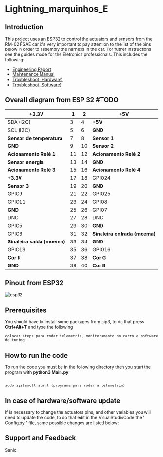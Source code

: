 # Lightning_marquinhos_E
## Introduction

This project uses an ESP32 to control the actuators and sensors from the RM-02 FSAE car,it's very important to pay attention to the list of the pins below in order to assembly the harness in the car. 
For futher instructions see the guides made for the Eletronics professionals.
This includes the following:

- [Engineering Report]()
- [Maintenance Manual]()
- [Troubleshoot (Hardware)]()
- [Troubleshoot (Software)]()




## Overall diagram from ESP 32 #TODO 

|**+3.3V**               	| 1  	| 2  	|**+5V**                  	|
|---------------------	|----	|----	|-----------------------	|
| SDA (I2C)           	| 3  	| 4  	| **+5V**                   	|
| SCL (I2C)           	| 5  	| 6  	| **GND**                   	|
| **Sensor de temperatura** | 7  	| 8  	| **Sensor 1**             	|
| **GND**               	| 9  	| 10 	| **Sensor 2**             	|
|**Acionamento Relé 1**| 11 	| 12 	| **Acionamento Relé 2**   	|
|**Sensor energia**        | 13 	| 14 	| **GND**                   	|
|**Acionamento Relé 3**   | 15 	| 16 	| **Acionamento Relé 4**      	|
| **+3.3V**               	   | 17 	| 18 	| GPIO24                	|
| **Sensor 3** 	   | 19 	| 20 	| **GND**                   	|
| GPIO9               	   | 21 	| 22 	| GPIO25                	|
| GPIO11              	| 23 	| 24 	| GPIO8                 	|
|**GND**                 	| 25 	| 26 	| GPIO7                 	|
| DNC                 	| 27 	| 28 	| DNC                   	|
| GPIO5               	| 29 	| 30 	| **GND**                   	|
| GPIO6               	| 31 	| 32 	| **Sinaleira entrada (moema)**    	|
| **Sinaleira saída (moema)**     	| 33 	| 34 	| **GND**                   	|
| GPIO19              	| 35 	| 36 	| GPIO16                	|
| **Cor R**          	| 37 	| 38 	| **Cor G**                	|
| **GND**                 	| 39 	| 40 	| **Cor B**                 |



## Pinout from ESP32

![esp32](https://user-images.githubusercontent.com/56930695/76874143-83ba0c00-684d-11ea-9d0a-b79af64e23a2.png)

## Prerequisites 

You should have to install some packages from pip3, to do that press **Ctrl+Alt+T** and type the following

```
colocar steps para rodar telemetria, monitoramento no carro e software de tuning

```

## How to run the code

To run the code you must be in the following directory then you start the program with **python3 Main.py**

```

sudo systemctl start (programa para rodar a telemetria)

```
## In case of hardware/software update

If is necessary to change the actuators pins, and other variables you will need to update the code, to do that edit in the VisualStudioCode the ' Config.py '  file, some possible changes are listed below:


## Support and Feedback
Sanic 
